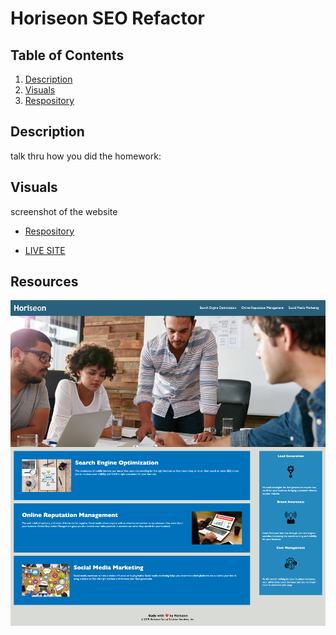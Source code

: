 # Horiseon SEO Refactor



## Table of Contents
1. [Description](#discription)
2. [Visuals](#visuals)
3. [Respository](#respository)


## Description
talk thru how you did the homework:



## Visuals 
screenshot of the website

- [Respository](https://github.com/VarunTanna/seo-refactor)

- [LIVE SITE](https://varuntanna.github.io/seo-refactor/)


## Resources

![Horiseon](./assets/images/Horison-Search-Engine-Optimization.png)

